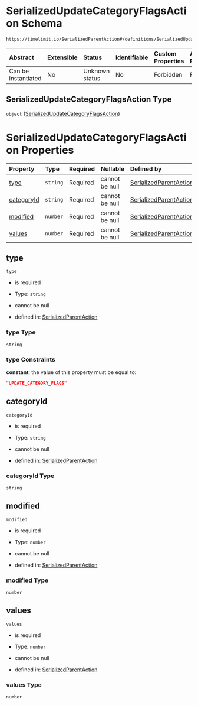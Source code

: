 # SerializedUpdateCategoryFlagsAction Schema

```txt
https://timelimit.io/SerializedParentAction#/definitions/SerializedUpdateCategoryFlagsAction
```



| Abstract            | Extensible | Status         | Identifiable | Custom Properties | Additional Properties | Access Restrictions | Defined In                                                                                        |
| :------------------ | :--------- | :------------- | :----------- | :---------------- | :-------------------- | :------------------ | :------------------------------------------------------------------------------------------------ |
| Can be instantiated | No         | Unknown status | No           | Forbidden         | Forbidden             | none                | [SerializedParentAction.schema.json\*](SerializedParentAction.schema.json "open original schema") |

## SerializedUpdateCategoryFlagsAction Type

`object` ([SerializedUpdateCategoryFlagsAction](serializedparentaction-definitions-serializedupdatecategoryflagsaction.md))

# SerializedUpdateCategoryFlagsAction Properties

| Property                  | Type     | Required | Nullable       | Defined by                                                                                                                                                                                                                                     |
| :------------------------ | :------- | :------- | :------------- | :--------------------------------------------------------------------------------------------------------------------------------------------------------------------------------------------------------------------------------------------- |
| [type](#type)             | `string` | Required | cannot be null | [SerializedParentAction](serializedparentaction-definitions-serializedupdatecategoryflagsaction-properties-type.md "https://timelimit.io/SerializedParentAction#/definitions/SerializedUpdateCategoryFlagsAction/properties/type")             |
| [categoryId](#categoryid) | `string` | Required | cannot be null | [SerializedParentAction](serializedparentaction-definitions-serializedupdatecategoryflagsaction-properties-categoryid.md "https://timelimit.io/SerializedParentAction#/definitions/SerializedUpdateCategoryFlagsAction/properties/categoryId") |
| [modified](#modified)     | `number` | Required | cannot be null | [SerializedParentAction](serializedparentaction-definitions-serializedupdatecategoryflagsaction-properties-modified.md "https://timelimit.io/SerializedParentAction#/definitions/SerializedUpdateCategoryFlagsAction/properties/modified")     |
| [values](#values)         | `number` | Required | cannot be null | [SerializedParentAction](serializedparentaction-definitions-serializedupdatecategoryflagsaction-properties-values.md "https://timelimit.io/SerializedParentAction#/definitions/SerializedUpdateCategoryFlagsAction/properties/values")         |

## type



`type`

* is required

* Type: `string`

* cannot be null

* defined in: [SerializedParentAction](serializedparentaction-definitions-serializedupdatecategoryflagsaction-properties-type.md "https://timelimit.io/SerializedParentAction#/definitions/SerializedUpdateCategoryFlagsAction/properties/type")

### type Type

`string`

### type Constraints

**constant**: the value of this property must be equal to:

```json
"UPDATE_CATEGORY_FLAGS"
```

## categoryId



`categoryId`

* is required

* Type: `string`

* cannot be null

* defined in: [SerializedParentAction](serializedparentaction-definitions-serializedupdatecategoryflagsaction-properties-categoryid.md "https://timelimit.io/SerializedParentAction#/definitions/SerializedUpdateCategoryFlagsAction/properties/categoryId")

### categoryId Type

`string`

## modified



`modified`

* is required

* Type: `number`

* cannot be null

* defined in: [SerializedParentAction](serializedparentaction-definitions-serializedupdatecategoryflagsaction-properties-modified.md "https://timelimit.io/SerializedParentAction#/definitions/SerializedUpdateCategoryFlagsAction/properties/modified")

### modified Type

`number`

## values



`values`

* is required

* Type: `number`

* cannot be null

* defined in: [SerializedParentAction](serializedparentaction-definitions-serializedupdatecategoryflagsaction-properties-values.md "https://timelimit.io/SerializedParentAction#/definitions/SerializedUpdateCategoryFlagsAction/properties/values")

### values Type

`number`
